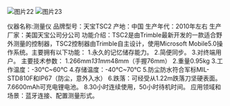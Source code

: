 ![图片22](https://github.com/user-attachments/assets/12adb592-847f-4471-9d70-5e799e0a3563)
![图片23](https://github.com/user-attachments/assets/08ed6fe8-0bcf-4f13-a1f7-c189583215b3)

仪器名称:测量仪
品牌型号：天宝TSC2
产地：中国
生产年代：2010年左右
生产厂家：美国天宝公司分公司
功能介绍：TSC2是由Trimble最新开发的一款适合野外测量的控制器，TSC2控制器由Trimble自主设计，使用Microsoft Mobile5.0操作系统。主要拥有以下功能：
   1.永久的记忆储存能力。
   2.简便同步。
   3.对终端用户。
主要技术参数：
   1.266mm*131mm*48mm（手握76mm）
   2.重量0.95kg
   3.工作温度：-30°C~60°C
   4.存储温度：-40°C~70°C
   5.防尘防水符合军标MIL-STD810F和IP67（防尘，意外入水）
   6.跌落：可经受从1.22m跌落刀坚硬表面。
   7.6600mAh可充电锂电池。
   8.30小时连续使用，50小时待机时间。
应用领域和场景：蓝牙连接、配置测量形式。